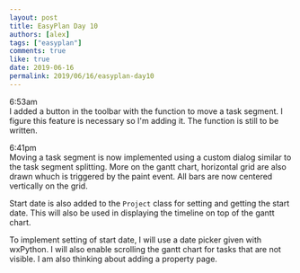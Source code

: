 ```yaml
---
layout: post
title: EasyPlan Day 10
authors: [alex]
tags: ["easyplan"]
comments: true
like: true
date: 2019-06-16
permalink: 2019/06/16/easyplan-day10
---
```

6:53am  
I added a button in the toolbar with the function to move a task segment. I figure this feature is necessary so I'm adding it. The function is still to be written.

6:41pm  
Moving a task segment is now implemented using a custom dialog similar to the task segment splitting. More on the gantt chart, horizontal grid are also drawn whuch is triggered by the paint event. All bars are now centered vertically on the grid.

Start date is also added to the ```Project``` class for setting and getting the start date. This will also be used in displaying the timeline on top of the gantt chart.

To implement setting of start date, I will use a date picker given with wxPython. I will also enable scrolling the gantt chart for tasks that are not visible. I am also thinking about adding a property page.
